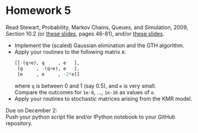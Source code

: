 Homework 5
==========

Read
Stewart, Probability, Markov Chains, Queues, and Simulation, 2009, Section 10.2
(or [these slides](http://www.sti.uniurb.it/events/sfm07pe/slides/Stewart_1.pdf), pages 46-81),
and/or
[these slides](http://www.oyama.e.u-tokyo.ac.jp/theory14/theory14markov2-slides.pdf).

* Implement the (scaled) Gaussian elimination and the GTH algorithm.
* Apply your routines to the following matrix `A`:
  ```python
  [[-(q+e), q     , e   ],
   [q     , -(q+e), e   ],
   [e     , e     , -2*e]]
  ```
  where `q` is between 0 and 1 (say 0.5),
  and `e` is very small.  
  Compare the outcomes for `1e-8`, ..., `1e-16` as values of `e`.
* Apply your routines to stochastic matrices arising from the KMR model.

Due on December 2:  
Push your python script file and/or IPython notebook to your GitHub repository.
